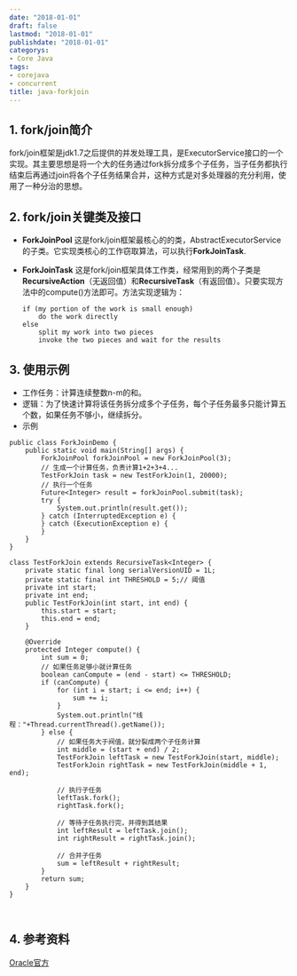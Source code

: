 ```yaml
---
date: "2018-01-01"
draft: false
lastmod: "2018-01-01"
publishdate: "2018-01-01"
categorys:
- Core Java
tags:
- corejava
- concurrent
title: java-forkjoin
---
```


## 1. fork/join简介
fork/join框架是jdk1.7之后提供的并发处理工具，是ExecutorService接口的一个实现。其主要思想是将一个大的任务通过fork拆分成多个子任务，当子任务都执行结束后再通过join将各个子任务结果合并，这种方式是对多处理器的充分利用，使用了一种分治的思想。

## 2. fork/join关键类及接口

* **ForkJoinPool** 这是fork/join框架最核心的的类，AbstractExecutorService的子类。它实现类核心的工作窃取算法，可以执行**ForkJoinTask**.

* **ForkJoinTask** 这是fork/join框架具体工作类，经常用到的两个子类是 **RecursiveAction**（无返回值）和**RecursiveTask**（有返回值）。只要实现方法中的compute()方法即可。方法实现逻辑为：

    ```
    if (my portion of the work is small enough)
        do the work directly
    else
        split my work into two pieces
        invoke the two pieces and wait for the results
    ```


## 3. 使用示例
* 工作任务：计算连续整数n-m的和。
* 逻辑：为了快速计算将该任务拆分成多个子任务，每个子任务最多只能计算五个数，如果任务不够小，继续拆分。
* 示例
```
public class ForkJoinDemo {
	public static void main(String[] args) {
		ForkJoinPool forkJoinPool = new ForkJoinPool(3);
		// 生成一个计算任务，负责计算1+2+3+4...
		TestForkJoin task = new TestForkJoin(1, 20000);
		// 执行一个任务
		Future<Integer> result = forkJoinPool.submit(task);
		try {
			System.out.println(result.get());
		} catch (InterruptedException e) {
		} catch (ExecutionException e) {
		}
	}
}

class TestForkJoin extends RecursiveTask<Integer> {
	private static final long serialVersionUID = 1L;
	private static final int THRESHOLD = 5;// 阈值
	private int start;
	private int end;
	public TestForkJoin(int start, int end) {
		this.start = start;
		this.end = end;
	}

	@Override
	protected Integer compute() {
		int sum = 0;
		// 如果任务足够小就计算任务
		boolean canCompute = (end - start) <= THRESHOLD;
		if (canCompute) {
			for (int i = start; i <= end; i++) {
				sum += i;
			}
			System.out.println("线程："+Thread.currentThread().getName());
		} else {
			// 如果任务大于阀值，就分裂成两个子任务计算
			int middle = (start + end) / 2;
			TestForkJoin leftTask = new TestForkJoin(start, middle);
			TestForkJoin rightTask = new TestForkJoin(middle + 1, end);

			// 执行子任务
			leftTask.fork();
			rightTask.fork();

			// 等待子任务执行完，并得到其结果
			int leftResult = leftTask.join();
			int rightResult = rightTask.join();

			// 合并子任务
			sum = leftResult + rightResult;
		}
		return sum;
	}
}



```


## 4. 参考资料

[Oracle官方](https://docs.oracle.com/javase/tutorial/essential/concurrency/forkjoin.html)

